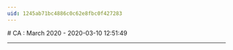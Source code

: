 ```yaml
---
uid: 1245ab71bc4886c0c62e8fbc0f427283
---
```


﻿# CA : March 2020 - 
2020-03-10 12:51:49
            
---




